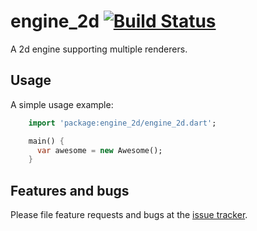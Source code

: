 # engine_2d [![Build Status](https://travis-ci.org/hourliert/engine_2d.svg?branch=master)](https://travis-ci.org/hourliert/engine_2d)


A 2d engine supporting multiple renderers.

## Usage

A simple usage example:
```dart
    import 'package:engine_2d/engine_2d.dart';

    main() {
      var awesome = new Awesome();
    }
```
## Features and bugs

Please file feature requests and bugs at the [issue tracker][tracker].

[tracker]: http://example.com/issues/replaceme
